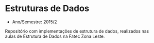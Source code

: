 # Estruturas de Dados

- Ano/Semestre: 2015/2

Repositório com implementações de estrutura de dados, realizados nas aulas de Estrutura de Dados na Fatec Zona Leste.

